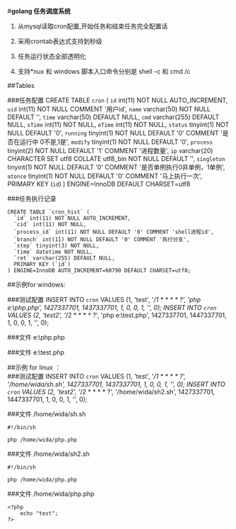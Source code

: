 
#**golang  任务调度系统**

1. 从mysql读取cron配置,开始任务和结束任务完全配置话

2. 采用crontab表达式支持到秒级

3. 任务运行状态全部透明化

4. 支持*nux 和 windows  脚本入口命令分别是 shell -c  和  cmd /c 

##Tables

###任务配置
     CREATE TABLE `cron` (
      `id` int(11) NOT NULL AUTO_INCREMENT,
      `uid` int(11) NOT NULL COMMENT '用户id',
      `name` varchar(50) NOT NULL DEFAULT '',
      `time` varchar(50) DEFAULT NULL,
      `cmd` varchar(255) DEFAULT NULL,
      `sTime` int(11) NOT NULL,
      `eTime` int(11) NOT NULL,
      `status` tinyint(1) NOT NULL DEFAULT '0',
      `running` tinyint(1) NOT NULL DEFAULT '0' COMMENT '是否在运行中 0不是,1是',
      `modify` tinyint(1) NOT NULL DEFAULT '0',
      `process` tinyint(2) NOT NULL DEFAULT '1' COMMENT '进程数量',
      `ip` varchar(20) CHARACTER SET utf8 COLLATE utf8_bin NOT NULL DEFAULT '',
      `singleton` tinyint(1) NOT NULL DEFAULT '0' COMMENT '是否单例执行0非单例，1单例',
      `atonce` tinyint(1) NOT NULL DEFAULT '0' COMMENT '马上执行一次',
      PRIMARY KEY (`id`)
    ) ENGINE=InnoDB DEFAULT CHARSET=utf8


###任务执行记录

    CREATE TABLE `cron_hist` (
      `id` int(11) NOT NULL AUTO_INCREMENT,
      `cid` int(11) NOT NULL,
      `process_id` int(11) NOT NULL DEFAULT '0' COMMENT 'shell进程id',
      `branch` int(11) NOT NULL DEFAULT '0' COMMENT '执行分支',
      `step` tinyint(3) NOT NULL,
      `time` datetime NOT NULL,
      `ret` varchar(255) DEFAULT NULL,
      PRIMARY KEY (`id`)
    ) ENGINE=InnoDB AUTO_INCREMENT=60790 DEFAULT CHARSET=utf8;

##示例for windows:

###测试配置
    INSERT INTO `cron` VALUES (1, 'test', '*/1 * * * * ?', 'php e:\\php.php', 1427337701, 1437337701, 1, 0, 0, 1, '', 0);
    INSERT INTO `cron` VALUES (2, 'test2', '*/2 * * * * ?', 'php e:\\test.php', 1427337701, 1447337701, 1, 0, 0, 1, '', 0);
    
###文件 e:\php.php
    <?php
        echo "每秒执行";	 
    ?>

###文件 e:\test.php
    <?php
        echo "每两秒执行一次";
    ?>
        
##示例 for linux ：  
###测试配置
    INSERT INTO `cron` VALUES (1, 'test', '*/1 * * * * ?', '/home/wida/sh.sh', 1427337701, 1437337701, 1, 0, 0, 1, '', 0);
    INSERT INTO `cron` VALUES (2, 'test2', '*/2 * * * * ?', '/home/wida/sh2.sh', 1427337701, 1447337701, 1, 0, 0, 1, '', 0);

###文件 /home/wida/sh.sh

    #!/bin/sh

    php /home/wida/php.php

###文件 /home/wida/sh2.sh

    #!/bin/sh

    php /home/wida/php.php

###文件 /home/wida/php.php

    <?php
        echo "test";
    ?>